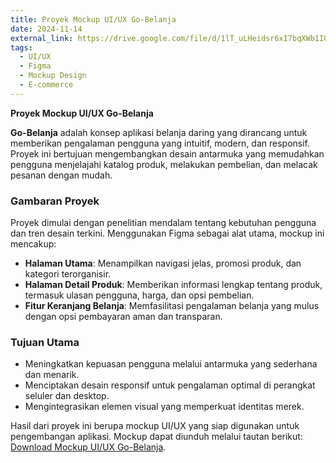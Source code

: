 ```yaml
---
title: Proyek Mockup UI/UX Go-Belanja
date: 2024-11-14  
external_link: https://drive.google.com/file/d/1lT_uLHeidsr6xI7bqXWb1IQ9aHRkzMRR/view?usp=drive_link  
tags:  
  - UI/UX  
  - Figma  
  - Mockup Design  
  - E-commerce  
---
```


**Proyek Mockup UI/UX Go-Belanja**  

**Go-Belanja** adalah konsep aplikasi belanja daring yang dirancang untuk memberikan pengalaman pengguna yang intuitif, modern, dan responsif. Proyek ini bertujuan mengembangkan desain antarmuka yang memudahkan pengguna menjelajahi katalog produk, melakukan pembelian, dan melacak pesanan dengan mudah.  

### Gambaran Proyek  

Proyek dimulai dengan penelitian mendalam tentang kebutuhan pengguna dan tren desain terkini. Menggunakan Figma sebagai alat utama, mockup ini mencakup:  
- **Halaman Utama**: Menampilkan navigasi jelas, promosi produk, dan kategori terorganisir.  
- **Halaman Detail Produk**: Memberikan informasi lengkap tentang produk, termasuk ulasan pengguna, harga, dan opsi pembelian.  
- **Fitur Keranjang Belanja**: Memfasilitasi pengalaman belanja yang mulus dengan opsi pembayaran aman dan transparan.  

### Tujuan Utama  

- Meningkatkan kepuasan pengguna melalui antarmuka yang sederhana dan menarik.  
- Menciptakan desain responsif untuk pengalaman optimal di perangkat seluler dan desktop.  
- Mengintegrasikan elemen visual yang memperkuat identitas merek.  

Hasil dari proyek ini berupa mockup UI/UX yang siap digunakan untuk pengembangan aplikasi. Mockup dapat diunduh melalui tautan berikut: [Download Mockup UI/UX Go-Belanja](https://drive.google.com/file/d/1lT_uLHeidsr6xI7bqXWb1IQ9aHRkzMRR/view?usp=drive_link).  
